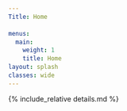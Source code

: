 ```yaml
---
Title: Home

menus:
  main:
    weight: 1
    title: Home
layout: splash
classes: wide
---
```



<div id="map" class="leafmap"></div>

<script type="text/javascript" src="assets/GeoJSON/WesternInterconnection.js"></script>
<script type="text/javascript" src="assets/GeoJSON/TexasInterconnection.js"></script>
<script type="text/javascript" src="assets/GeoJSON/NordicGrid.js"></script>
<script type="text/javascript" src="assets/GeoJSON/Russian.js"></script>
<script type="text/javascript" src="assets/GeoJSON/Baltic.js"></script>
<script type="text/javascript" src="assets/GeoJSON/NationalGrid.js"></script>
<script type="text/javascript" src="assets/GeoJSON/ContinentalEurope.js"></script>
<script type="text/javascript" src="assets/GeoJSON/Irish.js"></script>
<script type="text/javascript" src="assets/GeoJSON/Iceland.js"></script>
<script type="text/javascript" src="assets/GeoJSON/Faroe.js"></script>
<script type="text/javascript" src="assets/GeoJSON/Mallorca.js"></script>
<script type="text/javascript" src="assets/GeoJSON/GranCanaria.js"></script>
<script type="text/javascript" src="assets/GeoJSON/SouthAfrica.js"></script>
<script type="text/javascript" src="assets/GeoJSON/Japan.js"></script>

<script>



var viirs = 'VIIRS_SNPP_CorrectedReflectance_TrueColor';

var basemap = L.tileLayer('https://{s}.tile.openstreetmap.org/{z}/{x}/{y}.png', {
    'attribution': '&copy; <a href="https://osmlab.github.io/attribution-mark/copyright/?name={{ site.title }}">OpenStreetMap</a> contributors, <a href="https://creativecommons.org/licenses/by-sa/2.0/">CC-BY-SA</a>, Made with <a href="https://www.naturalearthdata.com/">Natural Earth</a>',
    'minZoom': 2,
    'maxZoom': 19
  });

var greenIcon = L.icon({
    iconUrl: 'assets/js/images/marker-icon-green.png',
    shadowUrl: 'assets/js/images/marker-shadow.png',
		iconSize:    [25, 41],
		iconAnchor:  [12, 41],
		popupAnchor: [1, -34],
		tooltipAnchor: [16, -28],
		shadowSize:  [41, 41]
});

var purpleIcon = L.icon({
    iconUrl: 'assets/js/images/marker-icon-purple.png',
    shadowUrl: 'assets/js/images/marker-shadow.png',
		iconSize:    [25, 41],
		iconAnchor:  [12, 41],
		popupAnchor: [1, -34],
		tooltipAnchor: [16, -28],
		shadowSize:  [41, 41]
});

var greenpurpleIcon = L.icon({
    iconUrl: 'assets/js/images/marker-icon-green-purple.png',
    shadowUrl: 'assets/js/images/marker-shadow.png',
		iconSize:    [25, 41],
		iconAnchor:  [12, 41],
		popupAnchor: [1, -34],
		tooltipAnchor: [16, -28],
		shadowSize:  [41, 41]
});

var bluepurpleIcon = L.icon({
    iconUrl: 'assets/js/images/marker-icon-blue-purple.png',
    shadowUrl: 'assets/js/images/marker-shadow.png',
		iconSize:    [25, 41],
		iconAnchor:  [12, 41],
		popupAnchor: [1, -34],
		tooltipAnchor: [16, -28],
		shadowSize:  [41, 41]
});

var greenblueIcon = L.icon({
    iconUrl: 'assets/js/images/marker-icon-green-blue.png',
    shadowUrl: 'assets/js/images/marker-shadow.png',
		iconSize:    [25, 41],
		iconAnchor:  [12, 41],
		popupAnchor: [1, -34],
		tooltipAnchor: [16, -28],
		shadowSize:  [41, 41]
});

var yellowIcon = L.icon({
    iconUrl: 'assets/js/images/marker-icon-yellow.png',
    shadowUrl: 'assets/js/images/marker-shadow.png',
		iconSize:    [25, 41],
		iconAnchor:  [12, 41],
		popupAnchor: [1, -34],
		tooltipAnchor: [16, -28],
		shadowSize:  [41, 41]
});

var yellowTarget = L.icon({
    iconUrl: 'assets/js/images/marker-target-yellow.png',
    shadowUrl: 'assets/js/images/marker-target-shadow.png',
		iconSize:    [25, 25],
		iconAnchor:  [12, 12],
		popupAnchor: [1, -14],
		tooltipAnchor: [16, -28],
		shadowSize:  [27, 27]
});

var TransnetBW      = L.marker([ 48.777111, 9.180770]),
    RTE             = L.marker([ 48.856666, 2.3522]),
		FinGrid         = L.marker([ 60.186463, 24.829515], {icon: bluepurpleIcon});

var Cork     	      = L.marker([ 51.8, -8.4 ], {icon: greenIcon}),
    Reykjavik     	= L.marker([ 64.1, -21.7], {icon: greenIcon}),
    Vestmanna     	= L.marker([ 62.1, -7.1 ], {icon: greenIcon}),
    GranCanaria     = L.marker([ 28.1, -15.4], {icon: greenIcon}),
    PalmaMallorca 	= L.marker([ 39.5,  2.6 ], {icon: greenIcon}),
    London        	= L.marker([ 51.5, -0.00], {icon: greenblueIcon}),
    Lauris        	= L.marker([ 43.746460,  5.313320], {icon: greenIcon}),
		Split         	= L.marker([ 43.508133,  16.440193], {icon: greenIcon}),
		Erice         	= L.marker([ 38.036740,  12.583740], {icon: greenIcon}),
		Krakau        	= L.marker([ 51.205551,  16.211000], {icon: greenIcon}),
    Tallinn       	= L.marker([ 59.4,  24.7], {icon: greenIcon}),
    Stockholm     	= L.marker([ 59.350029, 18.070009], {icon: greenpurpleIcon}),
    SaltLake        = L.marker([ 40.6,-111.8], {icon: greenIcon}),
    College        	= L.marker([ 30.5, -96.3], {icon: greenIcon}),
    CapeTown        = L.marker([-33.9,  18.5], {icon: greenIcon}),
    StPetersburg    = L.marker([ 59.8,  30.3], {icon: greenIcon});


var	Karlsruhe     	= L.marker([ 49.0,  8.4 ], {icon: purpleIcon}),
    Oldenburg     	= L.marker([ 53.1,  8.2 ], {icon: purpleIcon}),
    Lisbon        	= L.marker([ 38.7, -9.1 ], {icon: greenpurpleIcon}),
    Istanbul      	= L.marker([ 41.0,  28.9], {icon: purpleIcon});

var Bekescsaba     	= L.marker([ 46.6,  21.0], {icon: yellowIcon}),
		Gyor          	= L.marker([ 47.6,  17.6], {icon: yellowIcon}),
		DTU1          	= L.marker([ 55.693589, 12.097191], {icon: yellowIcon}),
		DTU2          	= L.marker([ 56.162937, 10.203921], {icon: yellowIcon}),
    Tokyo           = L.marker([ 35.682604,139.752766], {icon: yellowIcon}),
    NorthSweden     = L.marker([ 66.353562, 19.323426], {icon: yellowTarget}),
    MidSweden       = L.marker([ 63.126178, 15.205319], {icon: yellowTarget}),
    SouthSweden     = L.marker([ 58.310608, 14.511484], {icon: yellowTarget}),
    Dublin     	    = L.marker([ 53.306656, -6.225348], {icon: yellowIcon});

var STRONg2rid_CTH  = L.marker([ 57.689769, 11.973701], {icon: purpleIcon}),
    STRONg2rid_LTH  = L.marker([ 55.711850, 13.210120], {icon: purpleIcon}),
    STRONg2rid_LTU  = L.marker([ 65.617792, 22.135986], {icon: purpleIcon}),
    STRONg2rid_TTY  = L.marker([ 61.494200, 23.780750], {icon: purpleIcon}),
    STRONg2rid_NTNU = L.marker([ 63.419443, 10.401995], {icon: purpleIcon});


var KIT_logo = '<img src="assets/img/KIT_logo.jpg" width="45" height="45"/></br>'
var DTU_logo = '<img src="assets/img/DTU_logo.jpg" width="25" height="35"/></br>'
var NG_logo = '<img src="assets/img/NG_logo.jpg" width="100" height="35"/></br>'
var RTE_logo = '<img src="assets/img/RTE_logo.jpg" width="35" height="35"/></br>'
var TransNetBW_logo = '<img src="assets/img/TransNetBW_logo.jpg" width="100" height="35"/></br>'
var Fingrid_logo = '<img src="assets/img/Fingrid_logo.jpg" width="100" height="35"/></br>'
var MAVIR_logo = '<img src="assets/img/MAVIR_logo.jpg" width="45" height="35"/></br>'


// Cork.bindPopup('<b>Cork</b>, IE')
Reykjavik.bindPopup(KIT_logo + '<b>Reykjavik</b>, Iceland | Icelandic Grid</br> 2017-10-14 - 2017-10-20 | 5.6 days</br>  <a href="https://osf.io/sxph8/download">download</a> - 15.4 MB', {maxWidth:500})
Vestmanna.bindPopup(KIT_logo + '<b>Vestmanna</b>, Faroe Islands | Faroe Grid</br> 2019-11-03 - 2019-11-10 | 6.5 days</br> <a href="https://osf.io/a7h5b/download">download</a> - 24.5 MB', {maxWidth:500})
GranCanaria.bindPopup(KIT_logo + '<b>Las Palmas de Gran Canaria</b>, Spain | Gran Canarian Grid</br> 2018-02-04 - 2018-02-10 | 6.5 days</br> <a href="https://osf.io/wz42b/download">download</a> - 16.2 MB<hr/> 2018-11-25 - 2018-11-26 | 1.5 days </br> <a href="https://osf.io/rukat/download">download</a> - 4.4 MB', {maxWidth:500})
PalmaMallorca.bindPopup(KIT_logo + '<b>Palma de Mallorca</b>, Spain | Mallorcan Grid</br> 2019-09-29 - 2019-12-31 | 94.0 days </br> <a href="https://osf.io/2qn9k/download">download</a> - 324 MB', {maxWidth:500})
London.bindPopup(KIT_logo + '<b>London</b>, United Kingdom | National Grid</br> 2019-03-04 - 2019-03-07 | 3.5 days </br> <a href="https://osf.io/cfv47/download">download</a> - 9.2 MB<hr/> 2019-11-10 - 2019-12-31 | 51.1 days </br> <a href="https://osf.io/h5ydu/download">download</a> - 135 MB<hr/>' + NG_logo + 'From January 2014 - December 2019</br> <a href="database/#great-britain">link to database</a> - 702.8 MB - 1 sec resolution', {maxWidth:500})
Lauris.bindPopup(KIT_logo + '<b>Lauris</b>, France | Continental Europe</br> 2019-04-16 - 2019-04-27 | 12.0 days</br> <a href="https://osf.io/hfsrz/download">download</a> - 41.2 MB', {maxWidth:500})
Split.bindPopup(KIT_logo + '<b>Split</b>, Croatia | Continental Europe</br> 2019-04-09 - 2019-04-12 | 4.0 days</br> <a href="https://osf.io/r9eh6/download">download</a> - 13.5 MB', {maxWidth:500})
Erice.bindPopup(KIT_logo + '<b>Erice</b>, Italy | Continental Europe</br> 2019-07-02 - 2019-07-06 | 5.0 days</br> <a href="https://osf.io/c754b/download">download</a> - 17.1 MB', {maxWidth:500})
Krakau.bindPopup(KIT_logo + '<b>Krakau</b>, Poland | Continental Europe</br> 2019-04-04 - 2019-04-07 | 4.0 days</br> <a href="https://osf.io/wq3te/download">download</a> - 13.6 MB', {maxWidth:500})
Tallinn.bindPopup(KIT_logo + '<b>Tallinn</b>, Estonia | Baltic Grid</br> 2019-03-25 - 2019-04-17 | 22.9 days</br> <a href="https://osf.io/t5ske/download">download</a> - 79.0 MB', {maxWidth:500})


Stockholm.bindPopup(KIT_logo + '<b>Stockholm</b>, Sweden | Nordic Grid</br> 2019-05-06 - 2019-05-13 | 6.7 days</br> <a href="https://osf.io/e2xfb/download">download</a> - 23.1 MB <hr/> 2013-09-09 - 2013-09-11 | 1.5 days </br> <a href="https://osf.io/wmuct/download">download</a> - 20.5 MB [7 locations synchronously]</br> <a href="database/#synchronised-measurements">link to database</a>', {maxWidth:500})


SaltLake.bindPopup(KIT_logo + '<b>Salt Lake City</b>, USA | Western Interconnection</br> 2019-05-19 - 2019-05-25 | 6.4 days</br> <a href="https://osf.io/8rp4v/download">download</a> - 16.5 MB', {maxWidth:500})
College.bindPopup(KIT_logo + '<b>College Station</b>, USA | Texas Interconnection</br> 2019-05-15 - 2019-05-16 | 1.4 days</br> <a href="https://osf.io/t5wxz/download">download</a> - 3.7 MB<hr/>2019-05-20 - 2019-05-23 | 3.7 days</br> <a href="https://osf.io/zngy8/download">download</a> - 9.6 MB', {maxWidth:500})
CapeTown.bindPopup(KIT_logo + '<b>Cape Town</b>, South Africa | South African Grid</br> 2017-11-19 - 2017-11-28 | 9.5 days</br> <a href="https://osf.io/gzk7d/download">download</a> - 27.0 MB', {maxWidth:500})
StPetersburg.bindPopup(KIT_logo + '<b>St. Petersburg</b>, Russia | Russian Grid</br>2019-04-30 - 2019-05-12 | 13.0 days</br> <a href="https://osf.io/tvsyc/download">download</a> - 44.5 MB', {maxWidth:500})

// Independent Measurements
Bekescsaba.bindPopup(MAVIR_logo + '<b>Békéscsaba</b>, Hungary | Continental Europe</br> 2019-07-09 - 2019-07-15 | 8 days</br> <a href="https://osf.io/pywx7/download">download</a> - 19.2 MB</br> See data: Karlsruhe, Oldenburg, Lisbon, Istanbul', {maxWidth:500})
Gyor.bindPopup(MAVIR_logo + '<b>Győr</b>, Hungary | Continental Europe</br> 2019-07-09 - 2019-07-15 | 7 days</br> <a href="https://osf.io/u9ekr/download">download</a> - 18.8 MB</br> See data: Karlsruhe, Oldenburg, Lisbon, Istanbul', {maxWidth:500})
DTU1.bindPopup(DTU_logo + '<b>Zealand</b>, Denmark | Nordic Grid</br> 2018-01-01 - 2018-12-31 | 365 days</br> <a href="database/#denmark-1">link to database</a> - 150.8 MB</br> <hr/> 2019-01-01 - 2019-12-31 | 365 days</br> <a href="database/#denmark-1">link to database</a> - 298.1 MB</br>', {maxWidth:500})
DTU2.bindPopup(DTU_logo + '<b>Central Jutland</b>, Denmark | Continental Europe</br> 2019-01-01 - 2019-12-31 | 365 days</br> <a href="database/#denmark">link to database</a> - 286.1 MB</br>', {maxWidth:500})
Tokyo.bindPopup(DTU_logo + '<b>Tokyo</b>, Japan | Japanese 50Hz</br> 20220-01-01 - 2020-12-31 | 317 days</br> <a href="database/#japan">link to database</a> - 250.3 MB</br>', {maxWidth:500})
NorthSweden.bindPopup('<b>North Sweden</b>, Sweden | Nordic Grid</br> 2020-01-01 - 2020-12-31 | 366 days</br> <a href="database/#sweden">link to database</a> - 9.0 GB</br>', {maxWidth:500})
MidSweden.bindPopup('<b>Mid Sweden</b>, Sweden | Nordic Grid</br> 2020-01-01 - 2020-12-31 | 366 days</br> <a href="database/#sweden">link to database</a> - 9.2 GB</br>', {maxWidth:500})
SouthSweden.bindPopup('<b>South Sweden</b>, Sweden | Nordic Grid</br> 2020-01-01 - 2020-12-31 | 366 days</br> <a href="database/#sweden">link to database</a> - 9.1 GB</br>', {maxWidth:500})
Dublin.bindPopup('<b>Dublin</b>, Ireland | EirGrid</br> 2014  <a href="https://osf.io/y9nrh/download">download</a> - 1.22 GB<hr/>2015  <a href="https://osf.io/38fnx/download">download</a> - 2.56 GB<hr/>2016  <a href="https://osf.io/8dqk2/download">download</a> - 1.79 GB<hr/>2017  <a href="https://osf.io/5rsq9/download">download</a> - 2.35 GB', {maxWidth:500})

// Sync Measurements
Karlsruhe.bindPopup(KIT_logo + '<b>Karlsruhe</b>, Germany | Continental Europe</br> 2019-07-09 - 2019-08-18 | 41.0 days</br> <a href="https://osf.io/p5xyr/download">download</a> - 218 MB [4 locations synchronously]</br> See data: Békéscsaba and Győr, Hungary', {maxWidth:500})
Oldenburg.bindPopup(KIT_logo + '<b>Oldenburg</b>, Germany | Continental Europe</br> 2019-07-10 - 2019-08-07 | 41.0 days</br> <a href="https://osf.io/p5xyr/download">download</a> - 218 MB [4 locations synchronously]</br> See data: Békéscsaba and Győr, Hungary', {maxWidth:500})
Lisbon.bindPopup(KIT_logo + '<b>Lisbon</b>, Portugal | Continental Europe</br> 2019-07-09 - 2019-08-18 | 41.0 days</br> <a href="https://osf.io/p5xyr/download">download</a> - 218 MB [4 locations synchronously]</br> See data: Békéscsaba and Győr, Hungary<hr/> 2018-02-14 - 2018-02-21 | 6.8 days</br> <a href="https://osf.io/5zgwn/download">download</a> - 16.8 MB', {maxWidth:500})
Istanbul.bindPopup(KIT_logo + '<b>Istanbul</b>, Turkey | Continental Europe</br> 2019-07-09 - 2019-08-16 | 41.0 days</br> <a href="https://osf.io/p5xyr/download">download</a> - 218 MB [4 locations synchronously]</br> See data: Békéscsaba and Győr, Hungary', {maxWidth:500})

STRONg2rid_CTH.bindPopup('<b>Gothenburg</b>, Sweden | Nordic Grid</br> 2013-09-09 - 2013-09-11 | 1.5 days </br> <a href="https://osf.io/prqk8/download">download</a> - 20.6 MB | [7 locations synchronously]</br> <a href="database/#synchronised-measurements">link to database</a>', {maxWidth:500})
STRONg2rid_LTH.bindPopup('<b>Lund</b>, Sweden | Nordic Grid</br> 2013-09-09 - 2013-09-11 | 1.5 days </br> <a href="https://osf.io/8sp9k/download">download</a> - 22.4 MB [7 locations synchronously]</br> <a href="database/#synchronised-measurements">link to database</a>', {maxWidth:500})
// STRONg2rid_KTH.bindPopup('<b>Stockholm</b>, Sweden | Nordic Grid</br> 2013-09-09 - 2013-09-11 | 1.5 days </br> <a href="https://osf.io/wmuct/download">download</a> - 20.5 MB [7 locations synchronously]</br> <a href="database/#synchronised-measurements">link to database</a>', {maxWidth:500})
STRONg2rid_LTU.bindPopup('<b>Luleå</b>, Sweden | Nordic Grid</br> 2013-09-09 - 2013-09-11 | 1.5 days </br> <a href="https://osf.io/ar4jn/download">download</a> - 22.0 MB [7 locations synchronously]</br> <a href="database/#synchronised-measurements">link to database</a>', {maxWidth:500})
STRONg2rid_TTY.bindPopup('<b>Tampere</b>, Finland | Nordic Grid</br> 2013-09-09 - 2013-09-11 | 1.5 days </br> <a href="https://osf.io/nfu5d/download">download</a> - 20.0 MB [7 locations synchronously]</br> <a href="database/#synchronised-measurements">link to database</a>', {maxWidth:500})
// STRONg2rid_AU.bindPopup('<b>Aalto</b>, Finland | Nordic Grid</br> 2013-09-09 - 2013-09-11 | 1.5 days </br> <a href="https://osf.io/qb3sa/download">download</a> - 27.3 MB [7 locations synchronously]</br> <a href="database/#synchronised-measurements">link to database</a>', {maxWidth:500})
STRONg2rid_NTNU.bindPopup('<b>Trondheim</b>, Norway | Nordic Grid</br> 2013-09-09 - 2013-09-11 | 1.5 days </br> <a href="https://osf.io/67fjs/download">download</a> - 28.3 MB [7 locations synchronously]</br> <a href="database/#synchronised-measurements">link to database</a>', {maxWidth:500})

// TSO data
TransnetBW.bindPopup(TransNetBW_logo + '<b>Stuttgart</b>, Germany | Continental Europe</br> From July 2011 - March 2020</br> <a href="database/#continental-europe">link to database</a> - 1.1 GB - 1 sec resolution')
RTE.bindPopup(RTE_logo + '<b>Paris</b>, France | Continental Europe</br> From October 2014 - May 2020</br> <a href="database/#continental-europe">link to database</a> - 100.7 MB - 10 sec resolution')

FinGrid.bindPopup(Fingrid_logo + '<b>Helsinki</b>, Finland | Nordic Grid </br> From January 2015 - December 2019</br> <a href="database/#finland">link to database</a> - 5.1 GB - 0.1 sec resolution <hr/> 2013-09-09 - 2013-09-11 | 1.5 days </br> <a href="https://osf.io/wmuct/download">download</a> - 20.5 MB [7 locations synchronously]</br> <a href="database/#synchronised-measurements">link to database</a>', {maxWidth:500})


var SynchMeasurements = [
		[[49.0,  8.4],[53.1,  8.2]],
		[[49.0,  8.4],[38.7, -9.1]],
		[[49.0,  8.4],[41.0, 28.9]]
];

var SemiSynchMeasurements = [
    [[49.0,  8.4],[46.6,  21.0]],
		[[49.0,  8.4],[47.6,  17.6]]
];

var SemiSynchMeasurementsNG = [
    [[63.126178, 15.205319],[66.353562, 19.323426]],
		[[63.126178, 15.205319],[58.310608, 14.511484]]
];

var SemiSynchMeasurementsNGSTRONG = [
    [[59.350029, 18.070009],[57.689769, 11.973701]],
    [[59.350029, 18.070009],[55.711850, 13.210120]],
    [[59.350029, 18.070009],[65.617792, 22.135986]],
    [[59.350029, 18.070009],[61.494200, 23.780750]],
    [[59.350029, 18.070009],[60.186463, 24.829515]],
    [[59.350029, 18.070009],[63.419443, 10.401995]]
];

var SynchMeasurementsLines = L.polyline(SynchMeasurements, {color: 'purple'})
var SemiSynchMeasurementsLines = L.polyline(SemiSynchMeasurements, {color: 'purple', dashArray: '6'})
var SemiSynchMeasurementsNGLines = L.polyline(SemiSynchMeasurementsNG, {color: 'gold', dashArray: '6'})
var SemiSynchMeasurementsNGSTRONGLines = L.polyline(SemiSynchMeasurementsNGSTRONG, {color: 'purple', dashArray: '6'})

var Europe = L.layerGroup([FinGrid, TransnetBW, RTE, Reykjavik, Vestmanna, GranCanaria, PalmaMallorca, Karlsruhe, Oldenburg, Lisbon, Istanbul, London, Lauris, Split, Erice, Krakau, Tallinn, Stockholm, Bekescsaba, Gyor, StPetersburg, DTU1, DTU2, NorthSweden, MidSweden, SouthSweden, SynchMeasurementsLines, SemiSynchMeasurementsLines, SemiSynchMeasurementsNGLines, SemiSynchMeasurementsNGSTRONGLines, Dublin]);

var NorthAmerica = L.layerGroup([SaltLake, College]);

var Asia = L.layerGroup([Tokyo]);

var Africa = L.layerGroup([CapeTown]);


// Sectioning years
var TSOs = L.layerGroup([TransnetBW, RTE, FinGrid, London]);
var y2020 = L.layerGroup([Tokyo, NorthSweden, MidSweden, SouthSweden, SemiSynchMeasurementsNGLines]);
var y2019 = L.layerGroup([Vestmanna, GranCanaria, Karlsruhe, Oldenburg, Lisbon, Istanbul, Lauris, Split, Erice, Krakau, Tallinn, Stockholm, Bekescsaba, Gyor, StPetersburg, SaltLake, College, SynchMeasurementsLines, SemiSynchMeasurementsLines]);
var y2018 = L.layerGroup([PalmaMallorca, DTU1, DTU2]);
var y2017 = L.layerGroup([Reykjavik, CapeTown, Dublin]);
var y2016 = L.layerGroup([Dublin]);
var y2015 = L.layerGroup([Dublin]);
var y2014 = L.layerGroup([Dublin]);
var y2013 = L.layerGroup([STRONg2rid_CTH, STRONg2rid_LTH, Stockholm, STRONg2rid_LTU, STRONg2rid_TTY, FinGrid, STRONg2rid_NTNU, SemiSynchMeasurementsNGSTRONGLines]);

// Deploy map

var map = L.map('map', {
  'center': [25, -5],
  'zoom': 2,
  'layers': [basemap, TSOs, y2020, y2019, y2018, y2017, y2016, y2015, y2014, y2013]
});

// GeoJSONs

L.geoJson(WesternInterconnectionGeo, {style: style, onEachFeature: onEachFeature}).addTo(map);
L.geoJson(TexasInterconnectionGeo, {style: style, onEachFeature: onEachFeature}).addTo(map);
L.geoJson(NordicGridGeo, {style: style, onEachFeature: onEachFeature}).addTo(map);
L.geoJson(RussianGeo, {style: style, onEachFeature: onEachFeature}).addTo(map);
L.geoJson(BalticGeo, {style: style, onEachFeature: onEachFeature}).addTo(map);
L.geoJson(NationalGridGeo, {style: style, onEachFeature: onEachFeature}).addTo(map);
L.geoJson(ContinentalEuropeGeo, {style: style, onEachFeature: onEachFeature}).addTo(map);
L.geoJson(IrishGeo, {style: style, onEachFeature: onEachFeature}).addTo(map);
L.geoJson(IcelandGeo, {style: style, onEachFeature: onEachFeature}).addTo(map);
L.geoJson(FaroeGeo, {style: style, onEachFeature: onEachFeature}).addTo(map);
L.geoJson(MallorcaGeo, {style: style, onEachFeature: onEachFeature}).addTo(map);
L.geoJson(GranCanariaGeo, {style: style, onEachFeature: onEachFeature}).addTo(map);
L.geoJson(SouthAfricaGeo, {style: style, onEachFeature: onEachFeature}).addTo(map);
L.geoJson(JapanGeo, {style: style, onEachFeature: onEachFeature}).addTo(map);


// Layers and layer control

var LayerOfMap = { "<span style='color: black'><b>OpenStreetMap</b></span>": basemap};

var overlayMaps = {
    "<span style='color: black'>2020</span>": y2020,
    "<span style='color: black'>2019</span>": y2019,
    "<span style='color: black'>2018</span>": y2018,
    "<span style='color: black'>2017</span>": y2017,
    "<span style='color: black'>2013</span>": y2013,
};


L.control.layers(LayerOfMap, overlayMaps).addTo(map);

// General properties

SynchMeasurementsLines.bindPopup("GPS-Synchronous recordings from Karlsruhe, Oldenburg, Lisbon, and Istanbul. Also: Békéscsaba and Győr, Hungary, yet not GPS synchronised.")

SemiSynchMeasurementsLines.bindPopup("Measurements in Békéscsaba and Győr, Hungary, in the same time frame as between Karlsruhe, Oldenburg, Lisbon, and Istanbul.")

SemiSynchMeasurementsNGLines.bindPopup("Measurements in the north, middle, and south of Sweden. Locations are indicative, due to data protection.")

SemiSynchMeasurementsNGSTRONGLines.bindPopup("Synchronous recordings from Gothenburg, Lund, Stockholm, and Luleå, Sweden, Tampere and Aalto, Finland, and Trondheim, Norway")


SynchMeasurementsLines.bringToFront()
SemiSynchMeasurementsLines.bringToFront()
SemiSynchMeasurementsNGLines.bringToFront()
SemiSynchMeasurementsNGSTRONGLines.bringToFront()

// SynchMeasurementsLines.on('mouseover', function (e) { this.openPopup(); });
// SynchMeasurementsLines.on('mouseout', function (e) { this.closePopup(); });

// SemiSynchMeasurementsLines.on('mouseover', function (e) { this.openPopup(); });
// SemiSynchMeasurementsLines.on('mouseout', function (e) { this.closePopup(); });

// SemiSynchMeasurementsNGLines.on('mouseover', function (e) { this.openPopup(); });
// SemiSynchMeasurementsNGLines.on('mouseout', function (e) { this.closePopup(); });

// SemiSynchMeasurementsNGSTRONGLines.on('mouseover', function (e) { this.openPopup(); });
// SemiSynchMeasurementsNGSTRONGLines.on('mouseout', function (e) { this.closePopup(); });


// Power-grids

function style(feature) {
    return {
        fillColor: feature.colour,
        weight: 0,
        fillOpacity: 0.4
    };
}

var info = L.control();

info.onAdd = function (map) {
    this._div = L.DomUtil.create('div', 'info'); // create a div with a class "info"
    this.update();
    return this._div;
};

info.update = function (props) {
    this._div.innerHTML = '<h9>Synchronous Areas</h9><br />' +  (props ?
        '<b><h9>' + props.name + '</h9></b><br />'
        : '<h9>Hover over an area</h9>');
};

function highlightFeature(e) {
		var layer = e.target;
    info.update(layer.feature.properties);
}

function resetHighlight(e) { info.update(); }

function onEachFeature(feature, layer) {
    layer.on({
        mouseover: highlightFeature,
        mouseout: resetHighlight
    });
}

var legend = L.control({position: 'bottomleft'});

legend.onAdd = function (map) {

    var div = L.DomUtil.create('div', 'info legend'),
        grades = [0, 10, 20, 50, 100, 200, 500, 1000],
        labels = [];

    div.innerHTML = '<img id="x" src="assets/js/images/marker-icon-purple.png" width="20" height="20"/>' + '<h9>  Synchronous Measurements</h9></br>' +
		'<img id="x" src="assets/js/images/marker-icon-green.png" width="20" height="20"/>' + '<h9>  Standalone Measurements</h9></br>' +
		'<img id="x" src="assets/js/images/marker-icon.png" width="20" height="20"/>' + '<h9>  TSO Open Data Measurements</h9></br>'+
		'<img id="x" src="assets/js/images/marker-icon-yellow.png" width="20" height="20"/>' + '/' + '<img id="x" src="assets/js/images/marker-target-yellow.png" width="30" height="30"/>' + '<h9>  Independent Measurements</h9>';

    return div;
};

legend.addTo(map);
info.addTo(map);

</script>

{% include_relative details.md %}
